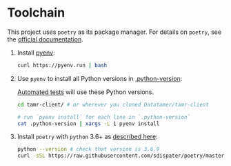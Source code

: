 # Toolchain

This project uses `poetry` as its package manager. For details on `poetry`,
see the [official documentation](https://poetry.eustace.io/).

  1. Install [pyenv](https://github.com/pyenv/pyenv#installation>):

      ```sh
      curl https://pyenv.run | bash
      ```

  2. Use `pyenv` to install all Python versions in [.python-version](https://github.com/Datatamer/tamr-client/blob/master/.python-version):

      [Automated tests](run-and-build) will use these Python versions.

      ```sh
      cd tamr-client/ # or wherever you cloned Datatamer/tamr-client

      # run `pyenv install` for each line in `.python-version`
      cat .python-version | xargs -L 1 pyenv install
      ```

  4. Install `poetry` with `python` 3.6+ as [described here](https://poetry.eustace.io/docs/#installation):

      ```sh
      python --version # check that version is 3.6.9
      curl -sSL https://raw.githubusercontent.com/sdispater/poetry/master/get-poetry.py | python
      ```
